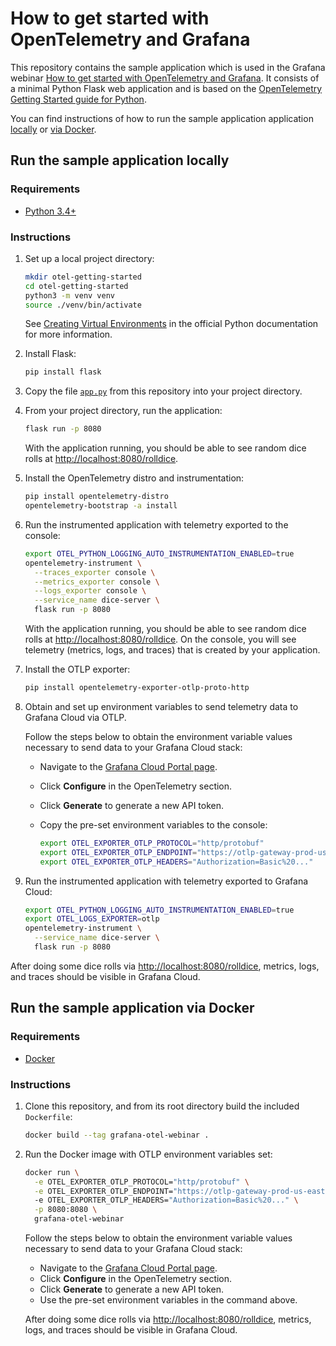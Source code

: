 # How to get started with OpenTelemetry and Grafana

This repository contains the sample application which is used in the Grafana
webinar [How to get started with OpenTelemetry and Grafana](https://grafana.com/go/webinar/how-to-instrument-apps-with-otel-and-grafana/?pg=videos&plcmt=upcoming-webinars).
It consists of a minimal Python Flask web application and is based on the [OpenTelemetry Getting Started guide for Python](https://opentelemetry.io/docs/languages/python/getting-started/).

You can find instructions of how to run the sample application application [locally](#run-the-sample-application-locally) or [via Docker](#run-the-sample-application-via-docker).

## Run the sample application locally

### Requirements

* [Python 3.4+](https://www.python.org/downloads/)

### Instructions

1. Set up a local project directory:

   ```sh
   mkdir otel-getting-started
   cd otel-getting-started
   python3 -m venv venv
   source ./venv/bin/activate
   ```

   See [Creating Virtual Environments](https://packaging.python.org/en/latest/tutorials/installing-packages/#creating-virtual-environments) in the official Python documentation for more information.

2. Install Flask:

   ```sh
   pip install flask
   ```

3. Copy the file [`app.py`](app.py) from this repository into your project directory.

4. From your project directory, run the application:

   ```sh
   flask run -p 8080
   ```

   With the application running, you should be able to see random dice rolls at [http://localhost:8080/rolldice](http://localhost:8080/rolldice).

5. Install the OpenTelemetry distro and instrumentation:

   ```sh
   pip install opentelemetry-distro
   opentelemetry-bootstrap -a install
   ```

6. Run the instrumented application with telemetry exported to the console:

   ```sh
   export OTEL_PYTHON_LOGGING_AUTO_INSTRUMENTATION_ENABLED=true
   opentelemetry-instrument \
     --traces_exporter console \
     --metrics_exporter console \
     --logs_exporter console \
     --service_name dice-server \
     flask run -p 8080
   ```

   With the application running, you should be able to see random dice rolls at
   [http://localhost:8080/rolldice](http://localhost:8080/rolldice). On the
   console, you will see telemetry (metrics, logs, and traces) that is created by
   your application.

7. Install the OTLP exporter:

   ```sh
   pip install opentelemetry-exporter-otlp-proto-http
   ```

8. Obtain and set up environment variables to send telemetry data to Grafana Cloud via OTLP.

   Follow the steps below to obtain the environment variable values necessary
   to send data to your Grafana Cloud stack:

   * Navigate to the [Grafana Cloud Portal page](https://grafana.com/profile/org).
   * Click **Configure** in the OpenTelemetry section.
   * Click **Generate** to generate a new API token.
   * Copy the pre-set environment variables to the console:

     ```sh
     export OTEL_EXPORTER_OTLP_PROTOCOL="http/protobuf"
     export OTEL_EXPORTER_OTLP_ENDPOINT="https://otlp-gateway-prod-us-east-0.grafana.net/otlp"
     export OTEL_EXPORTER_OTLP_HEADERS="Authorization=Basic%20..." 
     ```

9. Run the instrumented application with telemetry exported to Grafana Cloud:

   ```sh
   export OTEL_PYTHON_LOGGING_AUTO_INSTRUMENTATION_ENABLED=true
   export OTEL_LOGS_EXPORTER=otlp
   opentelemetry-instrument \
     --service_name dice-server \
     flask run -p 8080
   ```

After doing some dice rolls via
[http://localhost:8080/rolldice](http://localhost:8080/rolldice), metrics,
logs, and traces should be visible in Grafana Cloud.

## Run the sample application via Docker

### Requirements

* [Docker](https://docs.docker.com/engine/install/)

### Instructions

1. Clone this repository, and from its root directory build the included `Dockerfile`:

   ```sh
   docker build --tag grafana-otel-webinar .
   ```

2. Run the Docker image with OTLP environment variables set:

   ```sh
   docker run \
     -e OTEL_EXPORTER_OTLP_PROTOCOL="http/protobuf" \
     -e OTEL_EXPORTER_OTLP_ENDPOINT="https://otlp-gateway-prod-us-east-0.grafana.net/otlp" 
     -e OTEL_EXPORTER_OTLP_HEADERS="Authorization=Basic%20..." \
     -p 8080:8080 \
     grafana-otel-webinar
   ```

   Follow the steps below to obtain the environment variable values necessary
   to send data to your Grafana Cloud stack:

   * Navigate to the [Grafana Cloud Portal page](https://grafana.com/profile/org).
   * Click **Configure** in the OpenTelemetry section.
   * Click **Generate** to generate a new API token.
   * Use the pre-set environment variables in the command above.

   After doing some dice rolls via
   [http://localhost:8080/rolldice](http://localhost:8080/rolldice), metrics,
   logs, and traces should be visible in Grafana Cloud.